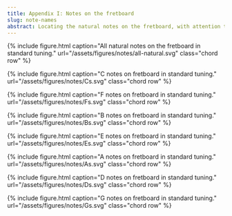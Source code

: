 ```yaml
---
title: Appendix I: Notes on the fretboard
slug: note-names
abstract: Locating the natural notes on the fretboard, with attention to distinguishing between octaves. 
---
```


{% include figure.html
    caption="All natural notes on the fretboard in standard tuning."
    url="/assets/figures/notes/all-natural.svg"
    class="chord row"
%}

{% include figure.html
    caption="C notes on fretboard in standard tuning."
    url="/assets/figures/notes/Cs.svg"
    class="chord row"
%}

{% include figure.html
    caption="F notes on fretboard in standard tuning."
    url="/assets/figures/notes/Fs.svg"
    class="chord row"
%}

{% include figure.html
    caption="B notes on fretboard in standard tuning."
    url="/assets/figures/notes/Bs.svg"
    class="chord row"
%}

{% include figure.html
    caption="E notes on fretboard in standard tuning."
    url="/assets/figures/notes/Es.svg"
    class="chord row"
%}

{% include figure.html
    caption="A notes on fretboard in standard tuning."
    url="/assets/figures/notes/As.svg"
    class="chord row"
%}

{% include figure.html
    caption="D notes on fretboard in standard tuning."
    url="/assets/figures/notes/Ds.svg"
    class="chord row"
%}

{% include figure.html
    caption="G notes on fretboard in standard tuning."
    url="/assets/figures/notes/Gs.svg"
    class="chord row"
%}

